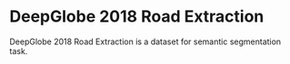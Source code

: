 # DeepGlobe 2018 Road Extraction

DeepGlobe 2018 Road Extraction is a dataset for semantic segmentation task.